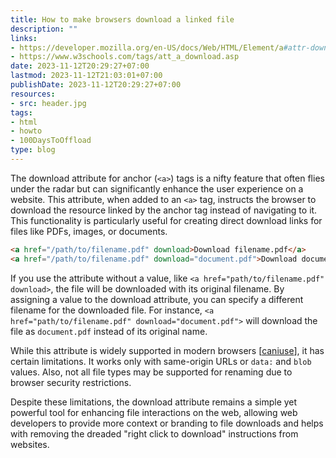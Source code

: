 ```yaml
---
title: How to make browsers download a linked file
description: ""
links:
- https://developer.mozilla.org/en-US/docs/Web/HTML/Element/a#attr-download
- https://www.w3schools.com/tags/att_a_download.asp
date: 2023-11-12T20:29:27+07:00
lastmod: 2023-11-12T21:03:01+07:00
publishDate: 2023-11-12T20:29:27+07:00
resources:
- src: header.jpg
tags:
- html
- howto
- 100DaysToOffload
type: blog
---
```


The download attribute for anchor (`<a>`) tags is a nifty feature that often flies under the radar but can significantly enhance the user experience on a website. This attribute, when added to an `<a>` tag, instructs the browser to download the resource linked by the anchor tag instead of navigating to it. This functionality is particularly useful for creating direct download links for files like PDFs, images, or documents.

```html
<a href="/path/to/filename.pdf" download>Download filename.pdf</a>
<a href="/path/to/filename.pdf" download="document.pdf">Download document.pdf</a>
```

If you use the attribute without a value, like `<a href="path/to/filename.pdf" download>`, the file will be downloaded with its original filename. By assigning a value to the download attribute, you can specify a different filename for the downloaded file. For instance, `<a href="path/to/filename.pdf" download="document.pdf">` will download the file as `document.pdf` instead of its original name.

While this attribute is widely supported in modern browsers \[[caniuse](https://caniuse.com/download)], it has certain limitations. It works only with same-origin URLs or `data:` and `blob` values. Also, not all file types may be supported for renaming due to browser security restrictions.

Despite these limitations, the download attribute remains a simple yet powerful tool for enhancing file interactions on the web, allowing web developers to provide more context or branding to file downloads and helps with removing the dreaded "right click to download" instructions from websites.
